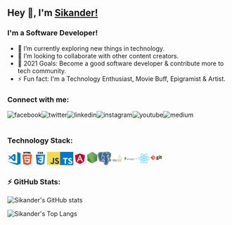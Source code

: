## Hey 👋, I'm [Sikander!](http://www.imsikander.com)

### I'm a Software Developer!

- 🌱 I’m currently exploring new things in technology.
- 👯 I’m looking to collaborate with other content creators.
- 🥅 2021 Goals: Become a good software developer & contribute more to tech community.
- ⚡ Fun fact: I'm a Technology Enthusiast, Movie Buff, Epigramist & Artist.

### Connect with me:

<img align="left" alt="facebook" src="https://img.shields.io/logo/facebook-%2312100E.svg?logo=facebook&logoColor=white&style=for-the-logo" />
<img align="left" alt="twitter" src="https://img.shields.io/logo/twitter-%2312100E.svg?logo=twitter&logoColor=white&style=for-the-logo" />
<img align="left" alt="linkedin" src="https://img.shields.io/logo/linkedin-%2312100E.svg?logo=linkedin&logoColor=white&style=for-the-logo" />
<img align="left" alt="instagram" src="https://img.shields.io/logo/instagram-%2312100E.svg?logo=instagram&logoColor=white&style=for-the-logo" />
<img align="left" alt="youtube" src="https://img.shields.io/logo/youtube-%2312100E.svg?logo=youtube&logoColor=white&style=for-the-logo" />
<img align="left" alt="medium" src="https://img.shields.io/logo/medium-%2312100E.svg?logo=medium&logoColor=white&style=for-the-logo" />

<br />
<br />

### Technology Stack:

<img align="left" alt="visual-studio-code" width="30px" src="https://raw.githubusercontent.com/github/explore/80688e429a7d4ef2fca1e82350fe8e3517d3494d/topics/visual-studio-code/visual-studio-code.png" />
<img align="left" alt="html" width="30px" src="https://raw.githubusercontent.com/github/explore/80688e429a7d4ef2fca1e82350fe8e3517d3494d/topics/html/html.png" />
<img align="left" alt="css" width="30px" src="https://raw.githubusercontent.com/github/explore/80688e429a7d4ef2fca1e82350fe8e3517d3494d/topics/css/css.png" />
<img align="left" alt="javascript" width="30px" src="https://raw.githubusercontent.com/github/explore/80688e429a7d4ef2fca1e82350fe8e3517d3494d/topics/javascript/javascript.png" />
<img align="left" alt="typescript" width="30px" src="https://raw.githubusercontent.com/github/explore/80688e429a7d4ef2fca1e82350fe8e3517d3494d/topics/typescript/typescript.png" />
<img align="left" alt="angular" width="30px" src="https://raw.githubusercontent.com/github/explore/80688e429a7d4ef2fca1e82350fe8e3517d3494d/topics/angular/angular.png" />
<img align="left" alt="nodejs" width="26px" src="https://raw.githubusercontent.com/github/explore/80688e429a7d4ef2fca1e82350fe8e3517d3494d/topics/nodejs/nodejs.png" />
<img align="left" alt="postgresql" width="30px" src="https://raw.githubusercontent.com/github/explore/80688e429a7d4ef2fca1e82350fe8e3517d3494d/topics/postgresql/postgresql.png" />
<img align="left" alt="mysql" width="30px" src="https://raw.githubusercontent.com/github/explore/80688e429a7d4ef2fca1e82350fe8e3517d3494d/topics/mysql/mysql.png" />
<img align="left" alt="mongodb" width="30px" src="https://raw.githubusercontent.com/github/explore/80688e429a7d4ef2fca1e82350fe8e3517d3494d/topics/mongodb/mongodb.png" />
<img align="left" alt="react" width="30px" src="https://raw.githubusercontent.com/github/explore/80688e429a7d4ef2fca1e82350fe8e3517d3494d/topics/react/react.png" />
<img align="left" alt="git" width="26px" src="https://raw.githubusercontent.com/github/explore/80688e429a7d4ef2fca1e82350fe8e3517d3494d/topics/git/git.png" />

<br />
<br />

### :zap: GitHub Stats:

![Sikander's GitHub stats](https://github-readme-stats.vercel.app/api?username=iSikanderShaikh&layout=compact&theme=dark)

![Sikander's Top Langs](https://github-readme-stats.vercel.app/api/top-langs/?username=iSikanderShaikh&layout=compact&theme=dark)
